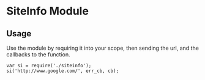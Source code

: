 # SiteInfo Module

## Usage

Use the module by requiring it into your scope, then sending the url, and the callbacks to the function.

    var si = require('./siteinfo');
    si('http://www.google.com/', err_cb, cb);
